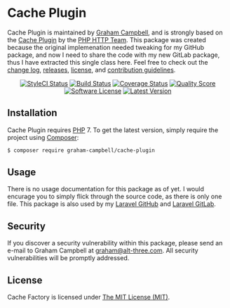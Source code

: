 Cache Plugin
============

Cache Plugin is maintained by [Graham Campbell](https://github.com/GrahamCampbell), and is strongly based on the [Cache Plugin](https://github.com/php-http/cache-plugin) by the [PHP HTTP Team](http://php-http.org/). This package was created because the original implemenation needed tweaking for my GitHub package, and now I need to share the code with my new GitLab package, thus I have extracted this single class here. Feel free to check out the [change log](CHANGELOG.md), [releases](https://github.com/GrahamCampbell/Cache-Plugin/releases), [license](LICENSE), and [contribution guidelines](CONTRIBUTING.md).

<p align="center">
<a href="https://styleci.io/repos/125631490"><img src="https://styleci.io/repos/125631490/shield" alt="StyleCI Status"></img></a>
<a href="https://travis-ci.org/GrahamCampbell/Cache-Plugin"><img src="https://img.shields.io/travis/GrahamCampbell/Cache-Plugin/master.svg?style=flat-square" alt="Build Status"></img></a>
<a href="https://scrutinizer-ci.com/g/GrahamCampbell/Cache-Plugin/code-structure"><img src="https://img.shields.io/scrutinizer/coverage/g/GrahamCampbell/Cache-Plugin.svg?style=flat-square" alt="Coverage Status"></img></a>
<a href="https://scrutinizer-ci.com/g/GrahamCampbell/Cache-Plugin"><img src="https://img.shields.io/scrutinizer/g/GrahamCampbell/Cache-Plugin.svg?style=flat-square" alt="Quality Score"></img></a>
<a href="LICENSE"><img src="https://img.shields.io/badge/license-MIT-brightgreen.svg?style=flat-square" alt="Software License"></img></a>
<a href="https://github.com/GrahamCampbell/Cache-Plugin/releases"><img src="https://img.shields.io/github/release/GrahamCampbell/Cache-Plugin.svg?style=flat-square" alt="Latest Version"></img></a>
</p>


## Installation

Cache Plugin requires [PHP](https://php.net) 7. To get the latest version, simply require the project using [Composer](https://getcomposer.org):

```bash
$ composer require graham-campbell/cache-plugin
```


## Usage

There is no usage documentation for this package as of yet. I would encurage you to simply flick through the source code, as there is only one file. This package is also used by my [Laravel GitHub](https://github.com/GrahamCampbell/Laravel-GitHub) and [Laravel GitLab](https://github.com/GrahamCampbell/Laravel-GitLab).


## Security

If you discover a security vulnerability within this package, please send an e-mail to Graham Campbell at graham@alt-three.com. All security vulnerabilities will be promptly addressed.


## License

Cache Factory is licensed under [The MIT License (MIT)](LICENSE).
